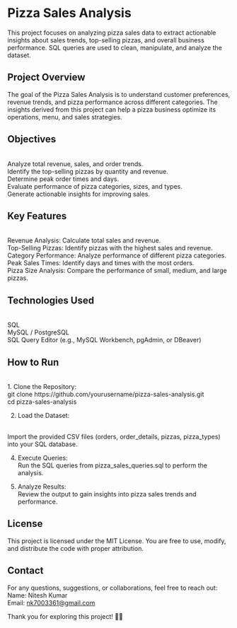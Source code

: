 # Pizza Sales Analysis
This project focuses on analyzing pizza sales data to extract actionable insights about sales trends, top-selling pizzas, and overall business performance. SQL queries are used to clean, manipulate, and analyze the dataset.

## Project Overview
The goal of the Pizza Sales Analysis is to understand customer preferences, revenue trends, and pizza performance across different categories. The insights derived from this project can help a pizza business optimize its operations, menu, and sales strategies.

## Objectives
<br>
Analyze total revenue, sales, and order trends.<br>
Identify the top-selling pizzas by quantity and revenue.<br>
Determine peak order times and days.<br>
Evaluate performance of pizza categories, sizes, and types.<br>
Generate actionable insights for improving sales.<br>

## Key Features
<br>
Revenue Analysis: Calculate total sales and revenue.<br>
Top-Selling Pizzas: Identify pizzas with the highest sales and revenue.<br>
Category Performance: Analyze performance of different pizza categories.<br>
Peak Sales Times: Identify days and times with the most orders.<br>
Pizza Size Analysis: Compare the performance of small, medium, and large pizzas.<br>

## Technologies Used
<br>
SQL <br>
MySQL / PostgreSQL <br>
SQL Query Editor (e.g., MySQL Workbench, pgAdmin, or DBeaver) <br>

## How to Run
<br>
1. Clone the Repository:<br>
git clone https://github.com/yourusername/pizza-sales-analysis.git <br>
cd pizza-sales-analysis<br>

2. Load the Dataset:
<br>
Import the provided CSV files (orders, order_details, pizzas, pizza_types) into your SQL database.<br>

4. Execute Queries:<br>
Run the SQL queries from pizza_sales_queries.sql to perform the analysis.<br>

5. Analyze Results:<br>
Review the output to gain insights into pizza sales trends and performance.<br>

## License
This project is licensed under the MIT License. You are free to use, modify, and distribute the code with proper attribution.

## Contact
For any questions, suggestions, or collaborations, feel free to reach out:
<br>
Name: Nitesh Kumar<br>
Email: nk7003361@gmail.com<br>

Thank you for exploring this project! 🍕🚀







